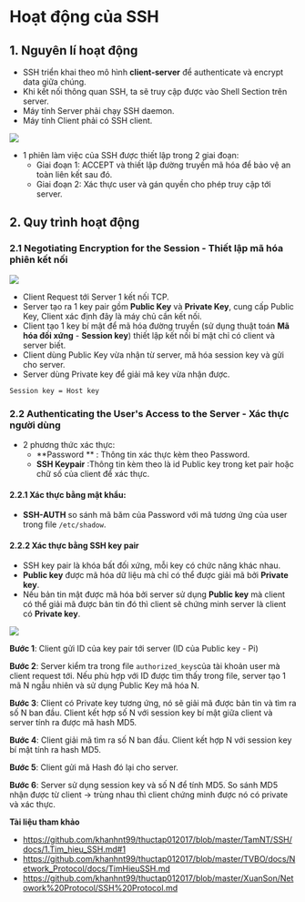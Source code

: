 # Hoạt động của SSH
## 1. Nguyên lí hoạt động
- SSH triển khai theo mô hình **client-server** để authenticate và encrypt data giữa chúng.
- Khi kết nối thông quan SSH, ta sẽ truy cập được vào Shell Section trên server.
- Máy tính Server phải chạy SSH daemon.
- Máy tính Client phải có SSH client.

![](https://raw.githubusercontent.com/khanhnt99/thuctap012017/master/TamNT/SSH/images/1.4.png)

- 1 phiên làm việc của SSH được thiết lập trong 2 giai đoạn:
  + Giai đoạn 1: ACCEPT và thiết lập đường truyền mã hóa để bảo vệ an toàn liên kết sau đó.
  + Giai đoạn 2: Xác thực user và gán quyền cho phép truy cập tới server.

## 2. Quy trình hoạt động
### 2.1 Negotiating Encryption for the Session - Thiết lập mã hóa phiên kết nối

![](https://raw.githubusercontent.com/khanhnt99/thuctap012017/master/TamNT/SSH/images/1.5.png)

- Client Request tới Server 1 kết nối TCP. 
- Server tạo ra 1 key pair gồm **Public Key** và **Private Key**, cung cấp Public Key, Client xác định đây là máy chủ cần kết nối.
- Client tạo 1 key bí mật để mã hóa đường truyền (sử dụng thuật toán **Mã hóa đối xứng** - **Session key**) thiết lập kết nối bí mật chỉ có client và server biết.
- Client dùng Public Key vừa nhận từ server, mã hóa session key và gửi cho server.
- Server dùng Private key để giải mã key vừa nhận được. 

`Session key = Host key`

### 2.2 Authenticating the User's Access to the Server - Xác thực người dùng
- 2 phương thức xác thực:
   + **Password ** : Thông tin xác thực kèm theo Password.
   + **SSH Keypair** :Thông tin kèm theo là id Public key trong ket pair hoặc chữ số của client để xác thực.

#### 2.2.1 Xác thực bằng mật khẩu:
- **SSH-AUTH** so sánh mã băm của Password với mã tương ứng của user trong file `/etc/shadow`.

#### 2.2.2 Xác thực bằng SSH key pair
- SSH key pair là khóa bất đối xứng, mỗi key có chức năng khác nhau.
- **Public key** được mã hóa dữ liệu mà chỉ có thể được giải mã bởi **Private key**.
- Nếu bản tin mật được mã hóa bởi server sử dụng **Public key** mà client có thể giải mã được bản tin đó thì client sẽ chứng minh server là client có **Private key**.

![](https://raw.githubusercontent.com/khanhnt99/thuctap012017/master/TamNT/SSH/images/1.9.png)

__Bước 1__: Client gửi ID của key pair tới server  (ID của Public key - Pi)

__Bước 2__: Server kiểm tra trong file `authorized_keys`của tài khoản user mà client request tới. Nếu phù hợp với ID được tìm thấy trong file, server tạo 1 mã N ngẫu nhiên và sử dụng Public Key mã hóa N.

__Bước 3__: Client có Private key tương ứng, nó sẽ giải mã được bản tin và tìm ra số N ban đầu. Client kết hợp số N với session key bí mật giữa client và server tính ra được mã hash MD5.

__Bước 4__: Client giải mã tìm ra số N ban đầu. Client kết hợp N với session key bí mật tính ra hash MD5.

__Bước 5__: Client gửi mã Hash đó lại cho server.

__Bước 6__: Server sử dụng session key và số N để tính MD5. So sánh MD5 nhận được từ client -> trùng nhau thì client chứng minh được nó có private và xác thực. 

__Tài liệu tham khảo__
- https://github.com/khanhnt99/thuctap012017/blob/master/TamNT/SSH/docs/1.Tim_hieu_SSH.md#1
- https://github.com/khanhnt99/thuctap012017/blob/master/TVBO/docs/Network_Protocol/docs/TimHieuSSH.md
- https://github.com/khanhnt99/thuctap012017/blob/master/XuanSon/Netowork%20Protocol/SSH%20Protocol.md


